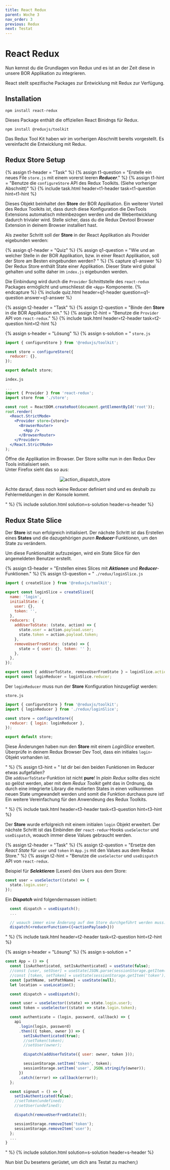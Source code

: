 ```yaml
---
title: React Redux
parent: Woche 3
nav_order: 3
previous: Redux
next: Testat
---
```


# React Redux

Nun kennst du die Grundlagen von Redux und es ist an der Zeit diese in unsere BOR Applikation zu integrieren.

React stellt spezifische Packages zur Entwicklung mit Redux zur Verfügung.

## Installation

`npm install react-redux`

Dieses Package enthält die offiziellen React Binidngs für Redux.

`npm install @reduxjs/toolkit`

Das Redux Tool Kit haben wir im vorherigen Abschnitt bereits vorgestellt. Es vereinfacht die Entwicklung mit Redux.

## Redux Store Setup

{% assign t1-header = "Task" %}
{% assign t1-question = "Erstelle ein neues File `store.js` mit einem vorerst leeren **_Reducer_**." %}
{% assign t1-hint = "Benutze die `configureStore` API des Redux Toolkits. (Siehe vorheriger Abschnitt)" %}
{% include task.html header=t1-header task=t1-question  hint=t1-hint %}

Dieses Objekt beinhaltet den **Store** der BOR Applikation. Ein weiterer Vorteil des Redux Toolkits ist, dass durch diese Konfiguration die DevTools Extensions automatisch miteinbezogen werden und die Webentwicklung dadurch trivialer wird. Stelle sicher, dass du die Redux Devtool Browser Extension in deinem Browser installiert hast.

Als zweiter Schritt soll der **Store** in der React Applikation als Provider eigebunden werden:

{% assign q1-header = "Quiz" %}
{% assign q1-question = "Wie und an welcher Stelle in der BOR Applikation, bzw. in einer React Applikation, soll der Store am Besten eingebunden werden? " %}
{% capture q1-answer %}
Der Redux Store enthält State einer Applikation.
Dieser State wird global gehalten und sollte daher im `index.js` eigebunden werden.

Die Einbindung wird durch die `Provider` Schnittstelle des `react-redux` Packages ermöglicht und umschliesst die `<App>` Komponente.
{% endcapture %}
{% include quiz.html header=q1-header question=q1-question answer=q1-answer %}

{% assign t2-header = "Task" %}
{% assign t2-question = "Binde den **Store** in die BOR Applikation ein." %}
{% assign t2-hint = "Benutze die `Provider` API von `react-redux`." %}
{% include task.html header=t2-header task=t2-question  hint=t2-hint %}

{% assign s-header = "Lösung" %}
{% assign s-solution = "
`store.js`

```jsx
import { configureStore } from '@reduxjs/toolkit';

const store = configureStore({
  reducer: {},
});

export default store;
```

`index.js`

```jsx
...
import { Provider } from 'react-redux';
import store from './store';

const root = ReactDOM.createRoot(document.getElementById('root'));
root.render(
  <React.StrictMode>
    <Provider store={store}>
      <BrowserRouter>
        <App />
      </BrowserRouter>
    </Provider>
  </React.StrictMode>
);
```

Öffne die Applikation im Browser. Der Store sollte nun in den Redux Dev Tools initialisiert sein.  
Unter Firefox sieht das so aus:

 <p align='center'>
<img src='img/store_init.png' alt='action_dispatch_store'   />
</p>

Achte darauf, dass noch keine Reducer definiert sind und es deshalb zu Fehlermeldungen in der Konsole kommt.

" %}
{% include solution.html solution=s-solution header=s-header %}

## Redux State Slice

Der **Store** ist nun erfolgreich initialisiert. Der nächste Schritt ist das Erstellen eines **States** und die dazugehörigen _puren_ **_Reducer_**-Funktionen, um den State zu verändern.

Um diese Funktionalität aufzuzeigen, wird ein State Slice für den angemeldeten Benutzer erstellt.

{% assign t3-header = "Erstellen eines Slices mit **_Aktionen_** und **_Reducer_**-Funktionen." %}
{% assign t3-question = "
`./redux/loginSlice.js`

```jsx
import { createSlice } from '@reduxjs/toolkit';

export const loginSlice = createSlice({
  name: 'login',
  initialState: {
    user: {},
    token: '',
  },
  reducers: {
    addUserToState: (state, action) => {
      state.user = action.payload.user;
      state.token = action.payload.token;
    },
    removeUserFromState: (state) => {
      state = { user: {}, token: '' };
    },
  },
});

export const { addUserToState, removeUserFromState } = loginSlice.actions;
export const loginReducer = loginSlice.reducer;
```

Der `loginReducer` muss nun der **Store** Konfiguration hinzugefügt werden:

`store.js`

```jsx
import { configureStore } from '@reduxjs/toolkit';
import { loginReducer } from './redux/loginSlice';

const store = configureStore({
  reducer: { login: loginReducer },
});

export default store;
```

Diese Änderungen haben nun den **Store** mit einem _LoginSlice_ erweitert. Überprüfe in deinem Redux Browser Dev Tool, dass ein initiales `login`-Objekt vorhanden ist.

" %}
{% assign t3-hint = "
Ist dir bei den beiden Funktionen im Reducer etwas aufgefallen?  
Die `addUserToState`-Funktion ist nicht **pure**! In _plain Redux_ sollte dies nicht so gelöst werden, aber mit dem _Redux Toolkit_ geht das in Ordnung, da durch eine integrierte Library die mutierten States in einen vollkommen neuen State umgewandelt werden und somit die Funktion durchaus pure ist!  
Ein weitere Vereinfachung für den Anwendeung des Redux Toolkits.

" %}
{% include task.html header=t3-header task=t3-question  hint=t3-hint %}

Der **Store** wurde erfolgreich mit einem initialen `login` Objekt erweitert. Der nächste Schritt ist das Einbinden der `react-redux`-Hooks `useSelector` und `useDispatch`, woauch immer diese Values gebraucht werden.

{% assign t2-header = "Task" %}
{% assign t2-question = "Ersetze den *React State* für `user` und `token` in `App.js` mit den Values aus dem Redux Store." %}
{% assign t2-hint = "Benutze die `useSelector` und `useDispatch` API von `react-redux`.

Beispiel für **_Selektieren_** (Lesen) des Users aus dem Store:

```jsx
const user = useSelector((state) => {
  state.login.user;
});
```

Ein **_Dispatch_** wird folgendermassen initiiert:

```jsx
  const dispatch = useDispatch();
  ...

  // woauch immer eine Änderung auf dem Store durchgeführt werden muss:
  dispatch(<reducerFunction>({<actionPayload>}))
```

" %}
{% include task.html header=t2-header task=t2-question  hint=t2-hint %}

{% assign s-header = "Lösung" %}
{% assign s-solution = "

```jsx
const App = () => {
  const [isAuthenticated, setIsAuthenticated] = useState(false);
  //const [user, setUser] = useState(JSON.parse(sessionStorage.getItem('user')));
  //const [token, setToken] = useState(sessionStorage.getItem('token'));
  const [pathName, setPathName] = useState(null);
  let location = useLocation();

  const dispatch = useDispatch();

  const user = useSelector((state) => state.login.user);
  const token = useSelector((state) => state.login.token);

  const authenticate = (login, password, callback) => {
    api
      .login(login, password)
      .then(({ token, owner }) => {
        setIsAuthenticated(true);
        //setToken(token);
        //setUser(owner);

        dispatch(addUserToState({ user: owner, token }));

        sessionStorage.setItem('token', token);
        sessionStorage.setItem('user', JSON.stringify(owner));
      })
      .catch((error) => callback(error));
  };

  const signout = () => {
    setIsAuthenticated(false);
    //setToken(undefined);
    //setUser(undefined);

    dispatch(removeUserFromState());

    sessionStorage.removeItem('token');
    sessionStorage.removeItem('user');
  };
  ...
}
```

" %}
{% include solution.html solution=s-solution header=s-header %}

Nun bist Du besetens gerüstet, um dich ans Testat zu machen;)
